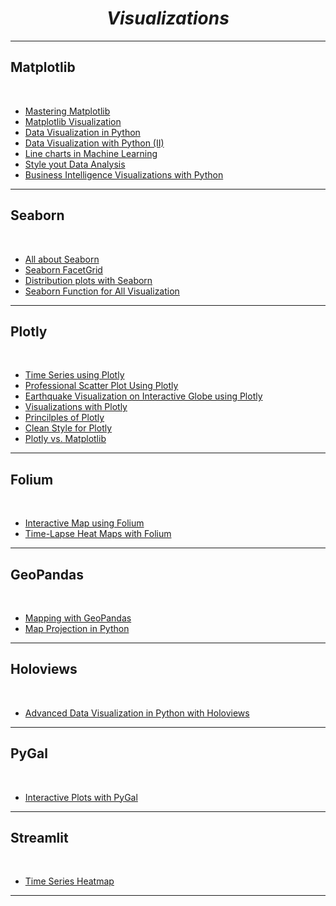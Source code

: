 <i><h1 align = 'center'>Visualizations</h1></i>
<hr>


<h2>Matplotlib</h1>
<br>

- [Mastering Matplotlib](https://github.com/TrentinoS/Visualization/tree/main/14.%20Mastering%20Matplotlib)
- [Matplotlib Visualization](https://github.com/TrentinoS/Visualization/tree/main/23.%20Matplotlib%20Visualization)
- [Data Visualization in Python](https://github.com/TrentinoS/Visualization/tree/main/7.%20Data%20Visualization%20with%20Python)
- [Data Visualization with Python (II)](https://github.com/TrentinoS/Visualization/tree/main/16.%20Data%20Visualization%20Using%20Python%20(II))
- [Line charts in Machine Learning](https://github.com/TrentinoS/Visualization/tree/main/18.%20Line%20Chart%20in%20Machine%20Learning)
- [Style yout Data Analysis](https://github.com/TrentinoS/Visualization/tree/main/20.%20Style%20your%20Data%20Analysis)
- [Business Intelligence Visualizations with Python](https://github.com/TrentinoS/Visualization/tree/main/22.%20Business%20Intelligence%20Visualizations%20with%20Python)
<hr>

<h2>Seaborn</h1>
<br>

- [All about Seaborn](https://github.com/TrentinoS/Visualization/tree/main/4.%20All%20about%20Seaborn)
- [Seaborn FacetGrid](https://github.com/TrentinoS/Visualization/tree/main/10.%20Seaborn%20FacetGrid)
- [Distribution plots with Seaborn](https://github.com/TrentinoS/Visualization/tree/main/12.%20Distribution%20Plots%20with%20Seaborn)
- [Seaborn Function for All Visualization](https://github.com/TrentinoS/Visualization/tree/main/13.%20Seaborn%20Function%20for%20All%20Visualization)
<hr>

<h2>Plotly</h1>
<br>

- [Time Series using Plotly](https://github.com/TrentinoS/Visualization/tree/main/2.%20TimeSeries%20with%20Plotly)
- [Professional Scatter Plot Using Plotly](https://github.com/TrentinoS/Visualization/tree/main/6.%20Professional%20Scatter%20plot%20using%20Plotly)
- [Earthquake Visualization on Interactive Globe using Plotly](https://github.com/TrentinoS/Visualization/tree/main/5.%20Interactive%20Globe%20using%20Plotly)
- [Visualizations with Plotly](https://github.com/TrentinoS/Visualization/tree/main/8.%20Visualizations%20with%20Plotly)
- [Princilples of Plotly](https://github.com/TrentinoS/Visualization/tree/main/11.%20Principles%20of%20Plotly)
- [Clean Style for Plotly](https://github.com/TrentinoS/Visualization/tree/main/24.%20Clean%20Style%20for%20Plotly)
- [Plotly vs. Matplotlib](https://github.com/TrentinoS/Visualization/tree/main/25.%20Plotly%20vs.%20Matplotlib)
<hr>

<h2>Folium</h1>
<br>

- [Interactive Map using Folium](https://github.com/TrentinoS/Visualization/tree/main/3.%20Interactive%20Map%20with%20Folium)
- [Time-Lapse Heat Maps with Folium](https://github.com/TrentinoS/Visualization/tree/main/21.%20Time-Lapse%20Heat%20Maps%20with%20folium)
<hr>

<h2>GeoPandas</h1>
<br>

- [Mapping with GeoPandas](https://github.com/TrentinoS/Visualization/tree/main/9.%20Mapping%20with%20Geopandas)
- [Map Projection in Python](https://github.com/TrentinoS/Visualization/tree/main/19.%20Map%20Projection%20in%20Python)
<hr>

<h2>Holoviews</h1>
<br>

- [Advanced Data Visualization in Python with Holoviews](https://github.com/TrentinoS/Visualization/tree/main/17.%20Advanced%20Data%20Visualization%20in%20Python%20with%20HoloViews)
<hr>

<h2>PyGal</h1>
<br>

- [Interactive Plots with PyGal](https://github.com/TrentinoS/Visualization/tree/main/15.%20Interactive%20Plot%20with%20Pygal)
<hr>

<h2>Streamlit</h1>
<br>

- [Time Series Heatmap](https://github.com/TrentinoS/Visualization/tree/main/1.%20Timeseries%20Heatmap)
<hr>
